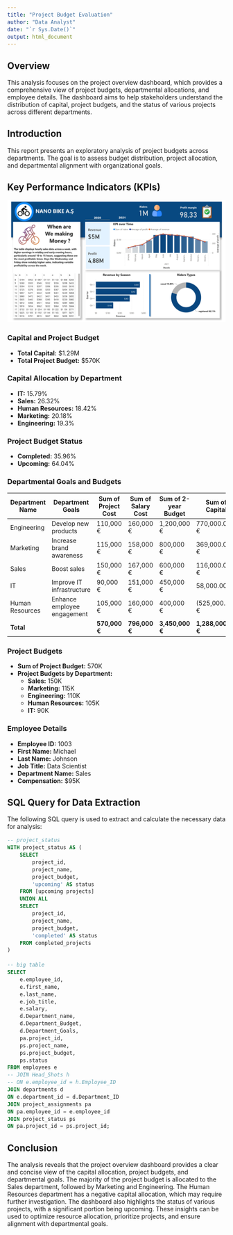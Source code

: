 ```yaml
---
title: "Project Budget Evaluation"
author: "Data Analyst"
date: "`r Sys.Date()`"
output: html_document
---
```




## Overview

This analysis focuses on the project overview dashboard, which provides a comprehensive view of project budgets, departmental allocations, and employee details. The dashboard aims to help stakeholders understand the distribution of capital, project budgets, and the status of various projects across different departments.

## Introduction
This report presents an exploratory analysis of project budgets across departments. The goal is to assess budget distribution, project allocation, and departmental alignment with organizational goals.

## Key Performance Indicators (KPIs)
![Power BI Report](https://raw.githubusercontent.com/urbainnoel/Data-analysis-projects/main/nano_bike_power_bi_report.png)

### Capital and Project Budget

- **Total Capital:** $1.29M
- **Total Project Budget:** $570K

### Capital Allocation by Department

- **IT:** 15.79%
- **Sales:** 26.32%
- **Human Resources:** 18.42%
- **Marketing:** 20.18%
- **Engineering:** 19.3%

### Project Budget Status

- **Completed:** 35.96%
- **Upcoming:** 64.04%

### Departmental Goals and Budgets

| Department Name   | Department Goals                  | Sum of Project Cost | Sum of Salary Cost | Sum of 2-year Budget | Sum of Capital   |
|-------------------|-----------------------------------|---------------------|---------------------|----------------------|------------------|
| Engineering       | Develop new products              | 110,000 €           | 160,000 €           | 1,200,000 €          | 770,000.00 €     |
| Marketing         | Increase brand awareness          | 115,000 €           | 158,000 €           | 800,000 €            | 369,000.00 €     |
| Sales             | Boost sales                      | 150,000 €           | 167,000 €           | 600,000 €            | 116,000.00 €     |
| IT                | Improve IT infrastructure         | 90,000 €            | 151,000 €           | 450,000 €            | 58,000.00 €      |
| Human Resources   | Enhance employee engagement      | 105,000 €           | 160,000 €           | 400,000 €            | (525,000.00) €   |
| **Total**         |                                   | **570,000 €**        | **796,000 €**       | **3,450,000 €**      | **1,288,000.00 €**|

### Project Budgets

- **Sum of Project Budget:** 570K
- **Project Budgets by Department:**
  - **Sales:** 150K
  - **Marketing:** 115K
  - **Engineering:** 110K
  - **Human Resources:** 105K
  - **IT:** 90K

### Employee Details

- **Employee ID:** 1003
- **First Name:** Michael
- **Last Name:** Johnson
- **Job Title:** Data Scientist
- **Department Name:** Sales
- **Compensation:** $95K

## SQL Query for Data Extraction

The following SQL query is used to extract and calculate the necessary data for analysis:

```sql
-- project_status
WITH project_status AS (
    SELECT
        project_id,
        project_name,
        project_budget,
        'upcoming' AS status
    FROM [upcoming projects]
    UNION ALL
    SELECT
        project_id,
        project_name,
        project_budget,
        'completed' AS status
    FROM completed_projects
)

-- big table
SELECT
    e.employee_id,
    e.first_name,
    e.last_name,
    e.job_title,
    e.salary,
    d.Department_name,
    d.Department_Budget,
    d.Department_Goals,
    pa.project_id,
    ps.project_name,
    ps.project_budget,
    ps.status
FROM employees e
-- JOIN Head_Shots h
-- ON e.employee_id = h.Employee_ID
JOIN departments d
ON e.department_id = d.Department_ID
JOIN project_assignments pa
ON pa.employee_id = e.employee_id
JOIN project_status ps
ON pa.project_id = ps.project_id;
```

## Conclusion

The analysis reveals that the project overview dashboard provides a clear and concise view of the capital allocation, project budgets, and departmental goals. The majority of the project budget is allocated to the Sales department, followed by Marketing and Engineering. The Human Resources department has a negative capital allocation, which may require further investigation. The dashboard also highlights the status of various projects, with a significant portion being upcoming. These insights can be used to optimize resource allocation, prioritize projects, and ensure alignment with departmental goals.
